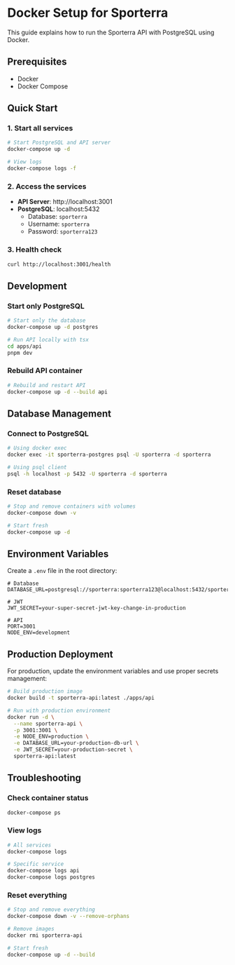 # Docker Setup for Sporterra

This guide explains how to run the Sporterra API with PostgreSQL using Docker.

## Prerequisites

- Docker
- Docker Compose

## Quick Start

### 1. Start all services

```bash
# Start PostgreSQL and API server
docker-compose up -d

# View logs
docker-compose logs -f
```

### 2. Access the services

- **API Server**: http://localhost:3001
- **PostgreSQL**: localhost:5432
  - Database: `sporterra`
  - Username: `sporterra`
  - Password: `sporterra123`

### 3. Health check

```bash
curl http://localhost:3001/health
```

## Development

### Start only PostgreSQL

```bash
# Start only the database
docker-compose up -d postgres

# Run API locally with tsx
cd apps/api
pnpm dev
```

### Rebuild API container

```bash
# Rebuild and restart API
docker-compose up -d --build api
```

## Database Management

### Connect to PostgreSQL

```bash
# Using docker exec
docker exec -it sporterra-postgres psql -U sporterra -d sporterra

# Using psql client
psql -h localhost -p 5432 -U sporterra -d sporterra
```

### Reset database

```bash
# Stop and remove containers with volumes
docker-compose down -v

# Start fresh
docker-compose up -d
```

## Environment Variables

Create a `.env` file in the root directory:

```env
# Database
DATABASE_URL=postgresql://sporterra:sporterra123@localhost:5432/sporterra

# JWT
JWT_SECRET=your-super-secret-jwt-key-change-in-production

# API
PORT=3001
NODE_ENV=development
```

## Production Deployment

For production, update the environment variables and use proper secrets management:

```bash
# Build production image
docker build -t sporterra-api:latest ./apps/api

# Run with production environment
docker run -d \
  --name sporterra-api \
  -p 3001:3001 \
  -e NODE_ENV=production \
  -e DATABASE_URL=your-production-db-url \
  -e JWT_SECRET=your-production-secret \
  sporterra-api:latest
```

## Troubleshooting

### Check container status

```bash
docker-compose ps
```

### View logs

```bash
# All services
docker-compose logs

# Specific service
docker-compose logs api
docker-compose logs postgres
```

### Reset everything

```bash
# Stop and remove everything
docker-compose down -v --remove-orphans

# Remove images
docker rmi sporterra-api

# Start fresh
docker-compose up -d --build
``` 